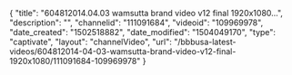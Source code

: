 {
    "title": "604812014.04.03 wamsutta brand video v12 final 1920x1080...",
    "description": "",
    "channelid": "111091684",
    "videoid": "109969978",
    "date_created": "1502518882",
    "date_modified": "1504049170",
    "type": "captivate",
    "layout": "channelVideo",
    "url": "\/bbbusa-latest-videos\/604812014-04-03-wamsutta-brand-video-v12-final-1920x1080\/111091684-109969978"
}
